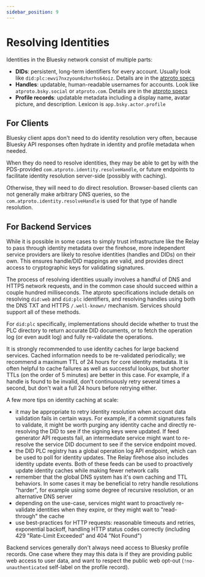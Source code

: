```yaml
---
sidebar_position: 9
---
```


# Resolving Identities

Identities in the Bluesky network consist of multiple parts:

- **DIDs**: persistent, long-term identifiers for every account. Usually look like `did:plc:ewvi7nxzyoun6zhxrhs64oiz`. Details are in the [atproto specs](https://atproto.com/specs/did)
- **Handles**: updatable, human-readable usernames for accounts. Look like `atproto.bsky.social` or `atproto.com`. Details are in the [atproto specs](https://atproto.com/specs/handle)
- **Profile records**: updatable metadata including a display name, avatar picture, and description. Lexicon is `app.bsky.actor.profile`

## For Clients

Bluesky client apps don't need to do identity resolution very often, because Bluesky API responses often hydrate in identity and profile metadata when needed.

When they do need to resolve identities, they may be able to get by with the PDS-provided `com.atproto.identity.resolveHandle`, or future endpoints to facilitate identity resolution server-side (possibly with caching).

Otherwise, they will need to do direct resolution. Browser-based clients can not generally make arbitrary DNS queries, so the `com.atproto.identity.resolveHandle` is used for that type of handle resolution.

## For Backend Services

While it is possible in some cases to simply trust infrastructure like the Relay to pass through identity metadata over the firehose, more independent service providers are likely to resolve identities (handles and DIDs) on their own. This ensures handle/DID mappings are valid, and provides direct access to cryptographic keys for validating signatures.

The process of resolving identities usually involves a handful of DNS and HTTPS network requests, and in the common case should succeed within a couple hundred milliseconds. The atproto specifications include details on resolving `did:web` and `did:plc` identifiers, and resolving handles using both the DNS TXT and HTTPS `/.well-known/` mechanism. Services should support all of these methods.

For `did:plc` specifically, implementations should decide whether to trust the PLC directory to return accurate DID documents, or to fetch the operation log (or even audit log) and fully re-validate the operations.

It is strongly recommended to use identity caches for large backend services. Cached information needs to be re-validated periodically; we recommend a maximum TTL of 24 hours for core identity metadata. It is often helpful to cache failures as well as successful lookups, but shorter TTLs (on the order of 5 minutes) are better in this case. For example, if a handle is found to be invalid, don't continuously retry several times a second, but don't wait a full 24 hours before retrying either.

A few more tips on identity caching at scale:
- it may be appropriate to retry identity resolution when account data validation fails in certain ways. For example, if a commit signatures fails to validate, it might be worth purging any identity cache and directly re-resolving the DID to see if the signing keys were updated. If feed generator API requests fail, an intermediate service might want to re-resolve the service DID document to see if the service endpoint moved.
- the DID PLC registry has a global operation log API endpoint, which can be used to poll for identity updates. The Relay firehose also includes identity update events. Both of these feeds can be used to proactively update identity caches while making fewer network calls
- remember that the global DNS system has it's own caching and TTL behaviors. In some cases it may be beneficial to retry handle resolutions "harder", for example using some degree of recursive resolution, or an alternative DNS server
- depending on the use-case, services might want to proactively re-validate identities when they expire, or they might wait to "read-through" the cache
- use best-practices for HTTP requests: reasonable timeouts and retries, exponential backoff, handling HTTP status codes correctly (including 429 "Rate-Limit Exceeded" and 404 "Not Found")

Backend services generally don't always need access to Bluesky profile records. One case where they may this data is if they are providing public web access to user data, and want to respect the public web opt-out (`!no-unauthenticated` self-label on the profile record).
